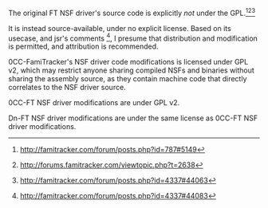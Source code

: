 The original FT NSF driver's source code is explicitly *not* under the
GPL.[^1][^2][^3]

It is instead source-available, under no explicit license. Based on its usecase,
and jsr's comments [^4], I presume that distribution and modification is
permitted, and attribution is recommended.

[^1]: <http://famitracker.com/forum/posts.php?id=787#5149>
[^2]: <http://forums.famitracker.com/viewtopic.php?t=2638>
[^3]: <http://famitracker.com/forum/posts.php?id=4337#44063>
[^4]: <http://famitracker.com/forum/posts.php?id=4337#44083>

0CC-FamiTracker's NSF driver code modifications is licensed under GPL v2,
which may restrict anyone sharing compiled NSFs and binaries without sharing the
assembly source, as they contain machine code that directly correlates to the
NSF driver source.

0CC-FT NSF driver modifications are under GPL v2.

Dn-FT NSF driver modifications are under the same license as 0CC-FT NSF driver
modifications.
